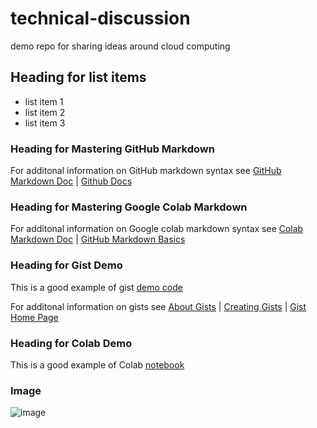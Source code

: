 # technical-discussion
demo repo for sharing ideas around cloud computing


## Heading for list items

* list item 1 
* list item 2
* list item 3

### Heading for Mastering GitHub Markdown

For additonal information on GitHub markdown syntax see [GitHub Markdown Doc](https://guides.github.com/features/mastering-markdown/) | [Github Docs](https://docs.github.com/en) 

### Heading for Mastering Google Colab Markdown

For additonal information on Google colab markdown syntax see [Colab Markdown Doc](https://colab.research.google.com/notebooks/markdown_guide.ipynb?authuser=0) | [GitHub Markdown Basics](https://docs.github.com/en/get-started/writing-on-github/getting-started-with-writing-and-formatting-on-github)

### Heading for Gist Demo

This is a good example of gist [demo code](https://gist.github.com/nichtea01/39fb8d75a372c7814b986016f757ee0f) 

For additonal information on gists see [About Gists](https://docs.github.com/en/get-started/writing-on-github/editing-and-sharing-content-with-gists/creating-gists#about-gists) | [Creating Gists](https://docs.github.com/en/get-started/writing-on-github/editing-and-sharing-content-with-gists/creating-gists#creating-a-gist) | [Gist Home Page ](https://gist.github.com/)

### Heading for Colab Demo

This is a good example of Colab [notebook](https://colab.research.google.com/drive/1FFwjHuCqFX4c1dYSIohaWfWM-93aF653?usp=sharing)

### Image
![image](https://user-images.githubusercontent.com/89929684/217078297-e3d0943c-443b-4b4d-ba58-d1ee12e14f7e.png)

